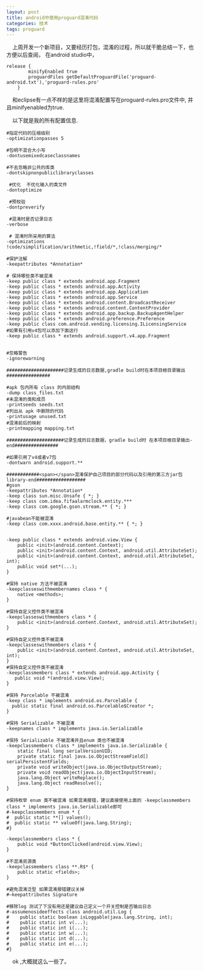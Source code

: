 ```yaml
---
layout: post
title: android中使用proguard混淆代码
categories: 技术
tags: proguard
---
```

	
&nbsp;&nbsp;&nbsp;&nbsp;上周开发一个新项目，又要经历打包，混淆的过程，所以就干脆总结一下，也方便以后查阅，
在android studio中，


	release {
            minifyEnabled true
            proguardFiles getDefaultProguardFile('proguard-android.txt'),'proguard-rules.pro'
        }
        
&nbsp;&nbsp;&nbsp;&nbsp;和eclipse有一点不样的是这里将混淆配置写在proguard-rules.pro文件中, 并且minifyenabled为true.

&nbsp;&nbsp;&nbsp;&nbsp;以下就是我的所有配置信息.

    #指定代码的压缩级别
    -optimizationpasses 5
     
    #包明不混合大小写
    -dontusemixedcaseclassnames
     
    #不去忽略非公共的库类
    -dontskipnonpubliclibraryclasses
     
     #优化  不优化输入的类文件
    -dontoptimize
     
     #预校验
    -dontpreverify
     
     #混淆时是否记录日志
    -verbose
     
     # 混淆时所采用的算法
    -optimizations !code/simplification/arithmetic,!field/*,!class/merging/*
     
    #保护注解
    -keepattributes *Annotation*
     
    # 保持哪些类不被混淆
    -keep public class * extends android.app.Fragment
    -keep public class * extends android.app.Activity
    -keep public class * extends android.app.Application
    -keep public class * extends android.app.Service
    -keep public class * extends android.content.BroadcastReceiver
    -keep public class * extends android.content.ContentProvider
    -keep public class * extends android.app.backup.BackupAgentHelper
    -keep public class * extends android.preference.Preference
    -keep public class com.android.vending.licensing.ILicensingService
    #如果有引用v4包可以添加下面这行
    -keep public class * extends android.support.v4.app.Fragment
     
     
    #忽略警告
    -ignorewarning
     
    #####################记录生成的日志数据,gradle build时在本项目根目录输出################
     
    #apk 包内所有 class 的内部结构
    -dump class_files.txt
    #未混淆的类和成员
    -printseeds seeds.txt
    #列出从 apk 中删除的代码
    -printusage unused.txt
    #混淆前后的映射
    -printmapping mapping.txt
     
    #####################记录生成的日志数据，gradle build时 在本项目根目录输出-end################
        
    #如果引用了v4或者v7包
    -dontwarn android.support.**
     
    ############<span></span>混淆保护自己项目的部分代码以及引用的第三方jar包library-end##################
    #gson
    -keepattributes *Annotation*
    -keep class sun.misc.Unsafe { *; }
    -keep class com.idea.fifaalarmclock.entity.***
    -keep class com.google.gson.stream.** { *; }
    
    #javabean不能被混淆
    -keep class com.xxxx.android.base.entity.** { *; }
     
     
    -keep public class * extends android.view.View {
        public <init>(android.content.Context);
        public <init>(android.content.Context, android.util.AttributeSet);
        public <init>(android.content.Context, android.util.AttributeSet, int);
        public void set*(...);
    }
     
    #保持 native 方法不被混淆
    -keepclasseswithmembernames class * {
        native <methods>;
    }
     
    #保持自定义控件类不被混淆
    -keepclasseswithmembers class * {
        public <init>(android.content.Context, android.util.AttributeSet);
    }
     
    #保持自定义控件类不被混淆
    -keepclasseswithmembers class * {
        public <init>(android.content.Context, android.util.AttributeSet, int);
    }
    #保持自定义控件类不被混淆
    -keepclassmembers class * extends android.app.Activity {
       public void *(android.view.View);
    }
     
    #保持 Parcelable 不被混淆
    -keep class * implements android.os.Parcelable {
      public static final android.os.Parcelable$Creator *;
    }
     
    #保持 Serializable 不被混淆
    -keepnames class * implements java.io.Serializable
     
    #保持 Serializable 不被混淆并且enum 类也不被混淆
    -keepclassmembers class * implements java.io.Serializable {
        static final long serialVersionUID;
        private static final java.io.ObjectStreamField[] serialPersistentFields;
        private void writeObject(java.io.ObjectOutputStream);
        private void readObject(java.io.ObjectInputStream);
        java.lang.Object writeReplace();
        java.lang.Object readResolve();
    }
     
    #保持枚举 enum 类不被混淆 如果混淆报错，建议直接使用上面的 -keepclassmembers class * implements java.io.Serializable即可
    #-keepclassmembers enum * {
    #  public static **[] values();
    #  public static ** valueOf(java.lang.String);
    #}
     
    -keepclassmembers class * {
        public void *ButtonClicked(android.view.View);
    }
     
    #不混淆资源类
    -keepclassmembers class **.R$* {
        public static <fields>;
    }
     
    #避免混淆泛型 如果混淆报错建议关掉
    #–keepattributes Signature
     
    #移除log 测试了下没有用还是建议自己定义一个开关控制是否输出日志
    #-assumenosideeffects class android.util.Log {
    #    public static boolean isLoggable(java.lang.String, int);
    #    public static int v(...);
    #    public static int i(...);
    #    public static int w(...);
    #    public static int d(...);
    #    public static int e(...);
    #}
    
&nbsp;&nbsp;&nbsp;&nbsp;ok ,大概就这么一些了。
